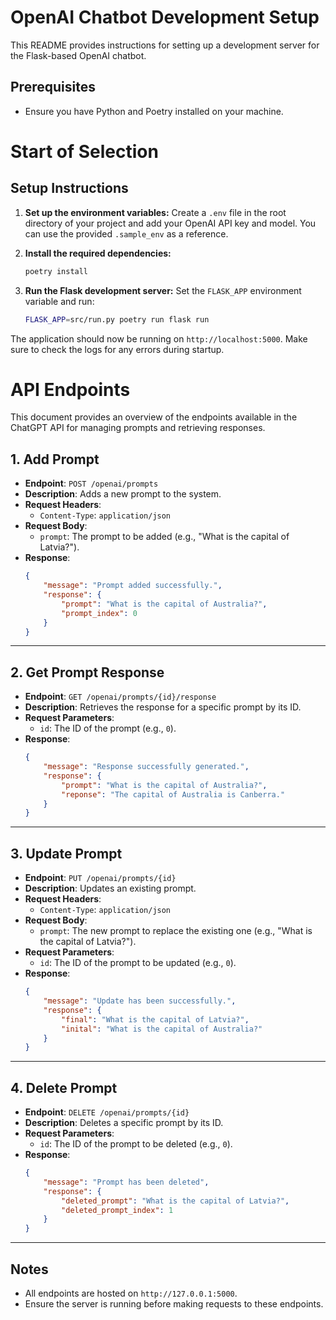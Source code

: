 # OpenAI Chatbot Development Setup

This README provides instructions for setting up a development server for the Flask-based OpenAI chatbot.

## Prerequisites
- Ensure you have Python and Poetry installed on your machine.
# Start of Selection

## Setup Instructions

1. **Set up the environment variables:**
   Create a `.env` file in the root directory of your project and add your OpenAI API key and model. You can use the provided `.sample_env` as a reference.

2. **Install the required dependencies:**
   ```bash
   poetry install
   ```

3. **Run the Flask development server:**
   Set the `FLASK_APP` environment variable and run:
   ```bash
   FLASK_APP=src/run.py poetry run flask run
   ```

The application should now be running on `http://localhost:5000`.
Make sure to check the logs for any errors during startup.



# API Endpoints

This document provides an overview of the endpoints available in the ChatGPT API for managing prompts and retrieving responses.

## 1. Add Prompt

- **Endpoint**: `POST /openai/prompts`
- **Description**: Adds a new prompt to the system.
- **Request Headers**:
  - `Content-Type`: `application/json`
- **Request Body**:
  - `prompt`: The prompt to be added (e.g., "What is the capital of Latvia?").
- **Response**: 
  ```json
  {
      "message": "Prompt added successfully.",
      "response": {
          "prompt": "What is the capital of Australia?",
          "prompt_index": 0
      }
  }
  ```

---

## 2. Get Prompt Response

- **Endpoint**: `GET /openai/prompts/{id}/response`
- **Description**: Retrieves the response for a specific prompt by its ID.
- **Request Parameters**:
  - `id`: The ID of the prompt (e.g., `0`).
- **Response**: 
  ```json
  {
      "message": "Response successfully generated.",
      "response": {
          "prompt": "What is the capital of Australia?",
          "reponse": "The capital of Australia is Canberra."
      }
  }
  ```

---

## 3. Update Prompt

- **Endpoint**: `PUT /openai/prompts/{id}`
- **Description**: Updates an existing prompt.
- **Request Headers**:
  - `Content-Type`: `application/json`
- **Request Body**:
  - `prompt`: The new prompt to replace the existing one (e.g., "What is the capital of Latvia?").
- **Request Parameters**:
  - `id`: The ID of the prompt to be updated (e.g., `0`).
- **Response**: 
  ```json
  {
      "message": "Update has been successfully.",
      "response": {
          "final": "What is the capital of Latvia?",
          "inital": "What is the capital of Australia?"
      }
  }
  ```

---

## 4. Delete Prompt

- **Endpoint**: `DELETE /openai/prompts/{id}`
- **Description**: Deletes a specific prompt by its ID.
- **Request Parameters**:
  - `id`: The ID of the prompt to be deleted (e.g., `0`).
- **Response**: 
  ```json
  {
      "message": "Prompt has been deleted",
      "response": {
          "deleted_prompt": "What is the capital of Latvia?",
          "deleted_prompt_index": 1
      }
  }
  ```

---

## Notes

- All endpoints are hosted on `http://127.0.0.1:5000`.
- Ensure the server is running before making requests to these endpoints.
